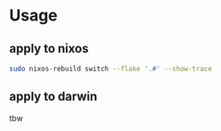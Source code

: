 # Usage

## apply to nixos
```sh
sudo nixos-rebuild switch --flake '.#' --show-trace
```

## apply to darwin
tbw

